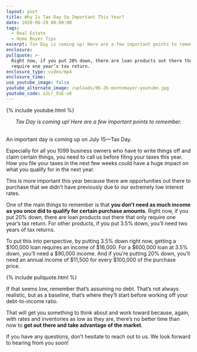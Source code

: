 ```yaml
---
layout: post
title: Why Is Tax Day So Important This Year?
date: 2020-06-29 00:00:00
tags:
  - Real Estate
  - Home Buyer Tips
excerpt: Tax Day is coming up! Here are a few important points to remember.
enclosure:
pullquote: >-
  Right now, if you put 20% down, there are loan products out there that only
  require one year’s tax return.
enclosure_type: video/mp4
enclosure_time:
use_youtube_image: false
youtube_alternate_image: /uploads/06-26-montemayor-youtube.jpg
youtube_code: aJLr_91E-o8
---
```


{% include youtube.html %}

<center><em>Tax Day is coming up! Here are a few important points to remember.</em></center>

<br>An important day is coming up on July 15—Tax Day.

Especially for all you 1099 business owners who have to write things off and claim certain things, you need to call us before filing your taxes this year. How you file your taxes in the next few weeks could have a huge impact on what you qualify for in the next year.

This is more important this year because there are opportunities out there to purchase that we didn’t have previously due to our extremely low interest rates.

One of the main things to remember is that **you don’t need as much income as you once did to qualify for certain purchase amounts**. Right now, if you put 20% down, there are loan products out there that only require one year’s tax return. For other products, if you put 3.5% down, you’ll need two years of tax returns.

To put this into perspective, by putting 3.5% down right now, getting a $100,000 loan requires an income of $16,000. For a $600,000 loan at 3.5% down, you’ll need a $90,000 income. And if you’re putting 20% down, you’ll need an annual income of $11,500 for every $100,000 of the purchase price.

{% include pullquote.html %}

If that seems low, remember that’s assuming no debt. That’s not always realistic, but as a baseline, that’s where they’ll start before working off your debt-to-income ratio.

That will get you something to think about and work toward because, again, with rates and inventories as low as they are, there’s no better time than now to **get out there and take advantage of the market**.

If you have any questions, don’t hesitate to reach out to us. We look forward to hearing from you soon\!